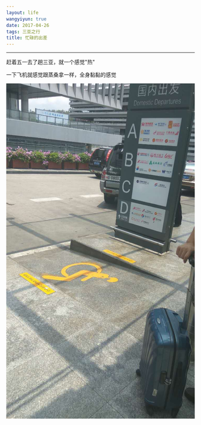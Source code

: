 ```yaml
---
layout: life
wangyiyun: true
date: 2017-04-26
tags: 三亚之行
title: 忙碌的出差
---
```


*************

赶着五一去了趟三亚，就一个感觉"热"

一下飞机就感觉跟蒸桑拿一样，全身黏黏的感觉

![](/life/2017/2017res/4-26/1.jpg)


